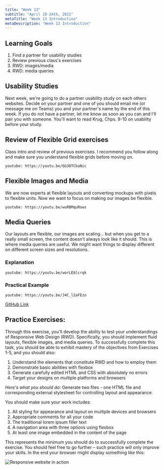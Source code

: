 ```yaml
---
title: "Week 13"
subtitle: "April 18-24th, 2021"
metaTitle: "Week 13 Introduction"
metaDescription: "Week 13 Introduction"
---
```


## Learning Goals
1. Find a partner for usability studies
1. Review previous class's exercises
1. RWD: images/media
1. RWD: media queries

## Usability Studies
Next week, we're going to do a partner usability study on each others websites. Decide on your partner and one of you should email me (or message me on Teams) you and your partner's name by the end of this week. If you do not have a partner, let me know as soon as you can and I'll pair you with someone. You'll want to read Krug, Chps. 9-10 on usability before your study.

## Review of Flexible Grid exercises
Class intro and review of previous exercises. I recommend you follow along and make sure you understand flexible grids before moving on.

`youtube: https://youtu.be/6G30TCbaNic`

## Flexible Images and Media
We are now experts at flexible layouts and converting mockups with pixels to flexible units. Now we want to focus on making our images be flexible. 

`youtube: https://youtu.be/wuRBMquRows`

## Media Queries
Our layouts are flexible, our images are scaling... but when you get to a really small screen, the content doesn't always look like it should. This is where
media queries are useful. We might want things to display different on different screen sizes and resolutions.

### Explanation
`youtube: https://youtu.be/worLEblcrqk`

### Practical Example
`youtube: https://youtu.be/J4C_l2aFEzo`

[GitHub Link](https://github.com/kauffmanes/lec23-rwd-media-queries)

## Practice Exercises:
Through this exercise, you'll develop the ability to test your understandings of Responsive Web Design (RWD). Specifically, you should implement fluid layouts, flexible images, and media queries. To successfully complete this task, you should be able to exhibit mastery of the objectives from Exercises 1-5, and you should also:
1. Understand the elements that constitute RWD and how to employ them
1. Demonstrate basic abilities with flexbox
1. Generate carefully edited HTML and CSS with absolutely no errors
1. Target your designs on multiple platforms and browsers

*Here's what you should do:*
Generate two files - one HTML file and corresponding external stylesheet for controlling layout and appearance.

You should make sure your work includes:
1. All styling for appearance and layout on multiple devices and browsers
1. Appropriate comments for all your code
1. The traditional lorem ipsum filler text
1. A navigation area with three options using flexbox
1. At least one image embedded in the content of the page

This represents the minimum you should do to successfully complete the exercise. You
should feel free to go further – such practice will only improve your skills. In the end
your browser might display something like this:

![Responsive website in action](https://kauffeem-public.s3.amazonaws.com/cis275/hw6example.gif)